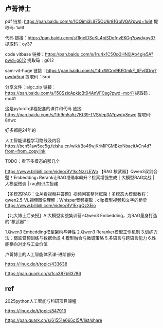 

## 卢菁博士

pdf
链接: https://pan.baidu.com/s/1OQjmi3L975OU6r81GblVQA?pwd=1u6t
提取码: 1u6t

代码
链接：https://pan.baidu.com/s/1lgelDSuKL4pjSDofqvEKGg?pwd=oy37 
提取码：oy37 

code vitbase
链接：https://pan.baidu.com/s/1ru4x1C5Op3HN0jAb4gie5A?pwd=g612 
提取码：g612 

sam-vit-huge
链接：https://pan.baidu.com/s/14IxWCrv9BEGmkF_6FyGDrg?pwd=5roi 
提取码：5roi 

分享文件：aigc.zip
链接：https://pan.baidu.com/s/158SzicApkjcBt94AnVFCsg?pwd=mc41 
提取码：mc41 

这是pytorch课程配套的课件和代码
链接: https://pan.baidu.com/s/1th9m5a5z7Kt39-TVSVep3A?pwd=8nwc 
提取码: 8nwc

好多都是24年的

人工智能课程学习路线及内容
https://bcn51aw5ec5g.feishu.cn/wiki/Bo46wjKrMiPGMBkxNbacitACn4d?from=from_copylink

TODO：看下多模态的那几个


https://www.bilibili.com/video/BV1koNzzLEWo
【RAG 核武器】Qwen3双剑合璧！Embedding+Rerank让RAG准确率飙升？检索增强生成｜大模型RAG实战 | 大模型微调 | rag知识库搭建

【多模态RAG：让AI看视频并答题】视频问答整体框架！多模态大模型教程：qwen2.5-VL视频图像理解；Whisper音频提取；clip模型视频和文字的桥梁
https://www.bilibili.com/video/BV1ExgQzXEio

【北大博士后亲授】AI大模型实战集训营🔥Qwen3 Embedding，为RAG量身打造的“核武器”！

1.Qwen3 Embedding模型架构与特性
2.Qwen3 Reranker模型工作机制
3.训练方法：弱监督预训练与数据合成
4.模型融合与微调策略
5.多语言与跨语言能力
6.性能横向对比与工业价值



卢菁博士的人工智能体系课-进阶部分

https://linux.do/t/topic/433638

https://pan.quark.cn/s/1ca387b63786


## ref

2025python人工智能与科研项目课程

https://linux.do/t/topic/847916

https://pan.quark.cn/s/61551e666c15#/list/share